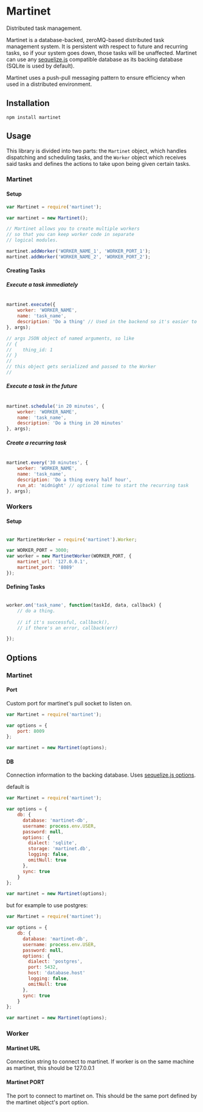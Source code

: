 # Martinet

Distributed task management.

Martinet is a database-backed, zeroMQ-based distributed task management system. It is persistent with respect to future and recurring tasks, so if your system goes down, those tasks will be unaffected. Martinet can use any [sequelize.js](github.com/sequelize/sequelize) compatible database as its backing database (SQLite is used by default).

Martinet uses a push-pull messaging pattern to ensure efficiency when used in a distributed environment.

## Installation

`npm install martinet`


## Usage

This library is divided into two parts: the `Martinet` object, which
handles dispatching and scheduling tasks, and the `Worker` object
which receives said tasks and defines the actions to take upon being
given certain tasks.

### Martinet


#### Setup

```javascript
var Martinet = require('martinet');

var martinet = new Martinet();

// Martinet allows you to create multiple workers
// so that you can keep worker code in separate 
// logical modules.

martinet.addWorker('WORKER_NAME_1', 'WORKER_PORT_1');
martinet.addWorker('WORKER_NAME_2', 'WORKER_PORT_2');

```

#### Creating Tasks

##### Execute a task immediately

```javascript

martinet.execute({
    worker: 'WORKER_NAME',
    name: 'task_name',
    description: 'Do a thing' // Used in the backend so it's easier to lookup tasks later
}, args);

// args JSON object of named arguments, so like
// {
//    thing_id: 1   
// }
//
// this object gets serialized and passed to the Worker
//

```

##### Execute a task in the future

```javascript

martinet.schedule('in 20 minutes', {
    worker: 'WORKER_NAME',
    name: 'task_name',
    description: 'Do a thing in 20 minutes'
}, args);

```

##### Create a recurring task

```javascript

martinet.every('30 minutes', {
    worker: 'WORKER_NAME',
    name: 'task_name',
    description: 'Do a thing every half hour',
    run_at: 'midnight' // optional time to start the recurring task
}, args);

```

### Workers


#### Setup

```javascript

var MartinetWorker = require('martinet').Worker;

var WORKER_PORT = 3000;
var worker = new MartinetWorker(WORKER_PORT, {
    martinet_url: '127.0.0.1',
    martinet_port: '8089'
});
```

#### Defining Tasks


```javascript

worker.on('task_name', function(taskId, data, callback) {
    // do a thing.
    
    // if it's successful, callback(),
    // if there's an error, callback(err)

});

```

## Options

### Martinet

#### Port

Custom port for martinet's pull socket to listen on.

```javascript
var Martinet = require('martinet');

var options = {
    port: 8009
};

var martinet = new Martinet(options);
```

#### DB

Connection information to the backing database. Uses [sequelize.js options](http://sequelizejs.com/docs/1.7.8/usage#options).

default is 


```javascript
var Martinet = require('martinet');

var options = {
    db: {
      database: 'martinet-db',
      username: process.env.USER,
      password: null,
      options: {
        dialect: 'sqlite',
        storage: 'martinet.db',
        logging: false,
        omitNull: true
      },
      sync: true
    }
};

var martinet = new Martinet(options);
```

but for example to use postgres:

```javascript
var Martinet = require('martinet');

var options = {
    db: {
      database: 'martinet-db',
      username: process.env.USER,
      password: null,
      options: {
        dialect: 'postgres',
        port: 5432,
        host: 'database.host'
        logging: false,
        omitNull: true
      },
      sync: true
    }
};

var martinet = new Martinet(options);
```

### Worker

#### Martinet URL

Connection string to connect to martinet. If worker is on the same machine as martinet, this should be 127.0.0.1 

#### Martinet PORT

The port to connect to martinet on. This should be the same port defined by the martinet object's port option.
